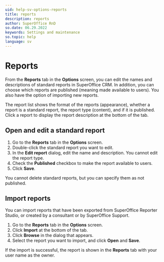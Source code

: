```yaml
---
uid: help-sv-options-reports
title: reports
description: reports
author: SuperOffice RnD
so.date: 06.29.2022
keywords: Settings and maintenance
so.topic: help
language: sv
---
```


# Reports

From the **Reports** tab in the **Options** screen, you can edit the names and descriptions of standard reports in SuperOffice CRM. In addition, you can choose which reports are published (meaning made available to users). You also have the option of importing new reports.

The report list shows the format of the reports (appearance), whether a report is a standard report, the report type (content), and if it is published. Click a report to display the report description at the bottom of the tab.

## Open and edit a standard report

1. Go to the **Reports** tab in the **Options** screen.
2. Double-click the standard report you want to edit.
3. In the **Edit report** dialog, edit the name and description. You cannot edit the report type.
4. Check the **Published** checkbox to make the report available to users.
5. Click **Save**.

You cannot delete standard reports, but you can specify them as not published.

## Import reports

You can import reports that have been exported from SuperOffice Reporter Studio, or created by a consultant or by SuperOffice Support.

1. Go to the **Reports** tab in the **Options** screen.
2. Click **Import** at the bottom of the tab.
3. Click **Browse** in the dialog that appears.
4. Select the report you want to import, and click **Open** and **Save**.

If the import is successful, the report is shown in the **Reports** tab with your user name as the owner.

